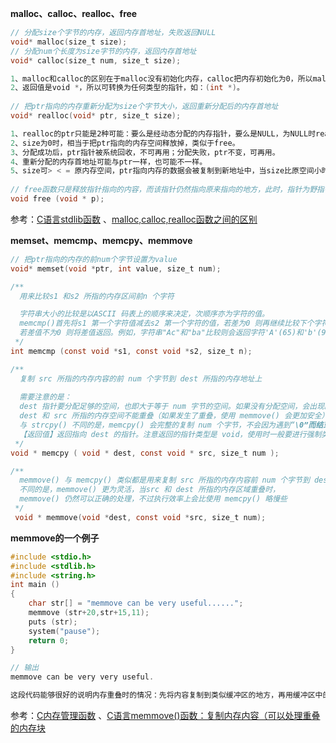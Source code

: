 **malloc、calloc、realloc、free** 

```objective-c
// 分配size个字节的内存，返回内存首地址，失败返回NULL
void* malloc(size_t size);
// 分配num个长度为size字节的内存，返回内存首地址
void* calloc(size_t num, size_t size);

1、malloc和calloc的区别在于malloc没有初始化内存，calloc把内存初始化为0，所以malloc经常和memset一起使用来初始化内存。
2、返回值是void *，所以可转换为任何类型的指针，如：(int *)。
  
// 把ptr指向的内存重新分配为size个字节大小，返回重新分配后的内存首地址
void* realloc(void* ptr, size_t size);

1、realloc的ptr只能是2种可能：要么是经动态分配的内存指针，要么是NULL，为NULL时realloc等同于malloc。
2、size为0时，相当于把ptr指向的内存空间释放掉，类似于free。
3、分配成功后，ptr指针被系统回收，不可再用；分配失败，ptr不变，可再用。
4、重新分配的内存首地址可能与ptr一样，也可能不一样。
5、size可> < = 原内存空间，ptr指向内存的数据会被复制到新地址中，当size比原空间小时，ptr所指内容被截取。
  
// free函数只是释放指针指向的内容，而该指针仍然指向原来指向的地方，此时，指针为野指针，如果此时操作该指针会导致不可预期的错误。安全做法是：在使用free函数释放指针指向的空间之后，将指针的值置为NULL
void free (void * p);
```



参考：[C语言stdlib函数](http://c.biancheng.net/cpp/u/stdlab_h/) 、[malloc,calloc,realloc函数之间的区别](http://www.cppblog.com/Sandywin/archive/2011/09/14/155746.html) 



**memset、memcmp、memcpy、memmove** 

```objective-c
// 把ptr指向的内存的前num个字节设置为value
void* memset(void *ptr, int value, size_t num);

/**
  用来比较s1 和s2 所指的内存区间前n 个字符

  字符串大小的比较是以ASCII 码表上的顺序来决定，次顺序亦为字符的值。
  memcmp()首先将s1 第一个字符值减去s2 第一个字符的值，若差为0 则再继续比较下个字符，
  若差值不为0 则将差值返回。例如，字符串"Ac"和"ba"比较则会返回字符'A'(65)和'b'(98)的差值(－33)
 */
int memcmp (const void *s1, const void *s2, size_t n);

/**
  复制 src 所指的内存内容的前 num 个字节到 dest 所指的内存地址上
  
  需要注意的是：
  dest 指针要分配足够的空间，也即大于等于 num 字节的空间。如果没有分配空间，会出现断错误。
  dest 和 src 所指的内存空间不能重叠（如果发生了重叠，使用 memmove() 会更加安全）。
  与 strcpy() 不同的是，memcpy() 会完整的复制 num 个字节，不会因为遇到“\0”而结束。
  【返回值】返回指向 dest 的指针。注意返回的指针类型是 void，使用时一般要进行强制类型转换。
 */
void * memcpy ( void * dest, const void * src, size_t num );

/**
  memmove() 与 memcpy() 类似都是用来复制 src 所指的内存内容前 num 个字节到 dest 所指的地址上。
  不同的是，memmove() 更为灵活，当src 和 dest 所指的内存区域重叠时，
  memmove() 仍然可以正确的处理，不过执行效率上会比使用 memcpy() 略慢些
 */
 void * memmove(void *dest, const void *src, size_t num);
```

**memmove的一个例子** 

```objective-c
#include <stdio.h>
#include <stdlib.h>
#include <string.h>
int main ()
{
    char str[] = "memmove can be very useful......";
    memmove (str+20,str+15,11);
    puts (str);
    system("pause");
    return 0;
}

// 输出
memmove can be very very useful.

这段代码能够很好的说明内存重叠时的情况：先将内容复制到类似缓冲区的地方，再用缓冲区中的内容覆盖 dest 指向的内存，请看下图。
```





参考：[C内存管理函数](http://c.biancheng.net/cpp/u/hs3/) 、[C语言memmove()函数：复制内存内容（可以处理重叠的内存块](http://c.biancheng.net/cpp/html/156.html) 